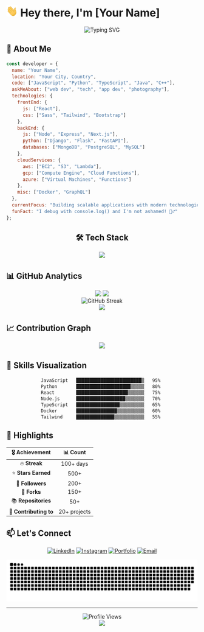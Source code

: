 # <img src="https://raw.githubusercontent.com/ABSphreak/ABSphreak/master/gifs/Hi.gif" width="30px" height="30px"> Hey there, I'm [Your Name]

<div align="center">
  <img src="https://readme-typing-svg.herokuapp.com?font=Fira+Code&size=32&duration=2800&pause=2000&color=A9FEF7&center=true&vCenter=true&width=940&lines=Full+Stack+Developer;Open+Source+Enthusiast;Problem+Solver;Always+Learning+New+Things" alt="Typing SVG" />
</div>



## 🚀 About Me

```javascript
const developer = {
  name: "Your Name",
  location: "Your City, Country",
  code: ["JavaScript", "Python", "TypeScript", "Java", "C++"],
  askMeAbout: ["web dev", "tech", "app dev", "photography"],
  technologies: {
    frontEnd: {
      js: ["React"],
      css: ["Sass", "Tailwind", "Bootstrap"]
    },
    backEnd: {
      js: ["Node", "Express", "Next.js"],
      python: ["Django", "Flask", "FastAPI"],
      databases: ["MongoDB", "PostgreSQL", "MySQL"]
    },
    cloudServices: {
      aws: ["EC2", "S3", "Lambda"],
      gcp: ["Compute Engine", "Cloud Functions"],
      azure: ["Virtual Machines", "Functions"]
    },
    misc: ["Docker", "GraphQL"]
  },
  currentFocus: "Building scalable applications with modern technologies",
  funFact: "I debug with console.log() and I'm not ashamed! 🤷‍♂️"
};
```

<div align="center">

## 🛠️ Tech Stack

<img src="https://skillicons.dev/icons?i=js,html,css,react,nodejs,python,java,typescript,mysql,mongodb,postgresql,aws,gcp,azure,docker,git,github,vscode,figma,photoshop,illustrator&perline=8" />

</div>

## 📊 GitHub Analytics

<div align="center">
  <img height="180em" src="https://github-readme-stats.vercel.app/api?username=tishbian-meshach&show_icons=true&theme=tokyonight&include_all_commits=true&count_private=true"/>
  <img height="180em" src="https://github-readme-stats.vercel.app/api/top-langs/?username=tishbian-meshach&layout=compact&langs_count=8&theme=tokyonight"/>
</div>

<div align="center">
  <img src="https://github-readme-streak-stats.herokuapp.com/?user=tishbian-meshach&theme=tokyonight" alt="GitHub Streak" />
</div>

<div align="center">
  <img src="https://github-profile-trophy.vercel.app/?username=tishbian-meshach&theme=tokyonight&no-frame=false&no-bg=false&margin-w=4&row=1" />
</div>



## 📈 Contribution Graph

<div align="center">
  <img src="https://github-readme-activity-graph.vercel.app/graph?username=tishbian-meshach&theme=tokyo-night&bg_color=1a1b27&color=628fdb&line=628fdb&point=ffffff&area=true&hide_border=true" />
</div>

## 🎨 Skills Visualization

<div align="center">

```text
JavaScript   ████████████████████████▒   95% 
Python       ████████████████████▒▒▒▒▒   80% 
React        ███████████████████▒▒▒▒▒▒   75% 
Node.js      ██████████████████▒▒▒▒▒▒▒   70% 
TypeScript   ████████████████▒▒▒▒▒▒▒▒▒   65% 
Docker       ███████████████▒▒▒▒▒▒▒▒▒▒   60% 
Tailwind     ██████████████▒▒▒▒▒▒▒▒▒▒▒   55% 
```

</div>

## 🌟 Highlights

<div align="center">

| 🎖️ **Achievement** | 📊 **Count** |
|:---:|:---:|
| 🔥 **Streak** | 100+ days |
| ⭐ **Stars Earned** | 500+ |
| 👥 **Followers** | 200+ |
| 🍴 **Forks** | 150+ |
| 📚 **Repositories** | 50+ |
| 🤝 **Contributing to** | 20+ projects |

</div>


## 📫 Let's Connect

<div align="center">

[![LinkedIn](https://img.shields.io/badge/LinkedIn-0077B5?style=for-the-badge&logo=linkedin&logoColor=white)](https://linkedin.com/in/tishbian-meshach)
[![Instagram](https://img.shields.io/badge/Instagram-E4405F?style=for-the-badge&logo=instagram&logoColor=white)](https://instagram.com/selfie_jones)
[![Portfolio](https://img.shields.io/badge/Portfolio-FF5722?style=for-the-badge&logo=todoist&logoColor=white)](https://www.behance.net/selfiejones)
[![Email](https://img.shields.io/badge/Email-D14836?style=for-the-badge&logo=gmail&logoColor=white)](mailto:www.stishbian262@gmail.com)

</div>


<div align="center">
  <img src="https://raw.githubusercontent.com/platane/platane/output/github-contribution-grid-snake-dark.svg" alt="Snake animation" />
</div>

---

<div align="center">


<img src="https://komarev.com/ghpvc/?username=tishbian-meshach&label=Profile%20Views&color=628fdb&style=flat-square" alt="Profile Views" />


</div>

<div align="center">
  <img src="https://capsule-render.vercel.app/api?type=waving&color=628fdb&height=100&section=footer&animation=fadeIn" />
</div>

